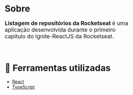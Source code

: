 
<h1> 
  Sobre
</h1>

<p style="font-size: 1.1rem; width: 80%" >
  <strong>Listagem de repositórios da Rocketseat </strong> é uma aplicação desenvolvida durante o primeiro capítulo do Ignite-ReactJS da Rocketseat.
</p>
<br/>

# 🔧 Ferramentas utilizadas 

- [React](https://pt-br.reactjs.org/)
- [TypeScript](https://www.typescriptlang.org/)

<br />
